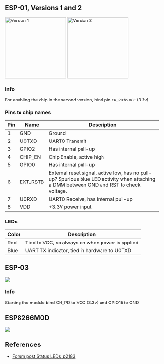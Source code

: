 ## ESP-01, Versions 1 and 2
<img title="Version 1" src="https://github.com/esp8266/esp8266-wiki/blob/master/images/module_v1.jpg" height="200px">
<img title="Version 2" src="https://github.com/esp8266/esp8266-wiki/blob/master/images/module_v2.png" height="200px">

### Info
For enabling the chip in the second version, bind pin `CH_PD` to `VCC` (3.3v).

### Pins to chip names
| Pin |   Name   | Description |
| --- | -------- | ----------- |
| 1   | GND      | Ground
| 2   | U0TXD    | UART0 Transmit
| 3   | GPIO2    | Has internal pull-up
| 4   | CHIP_EN  | Chip Enable, active high
| 5   | GPIO0    | Has internal pull-up
| 6   | EXT_RSTB | External reset signal, active low, has no pull-up? Spurious blue LED activity when attaching a DMM between GND and RST to check voltage.
| 7   | U0RXD    | UART0 Receive, has internal pull-up
| 8   | VDD      | +3.3V power input

### LEDs
| Color | Description
| ----- | -----------
| Red   | Tied to VCC, so always on when power is applied
| Blue  | UART TX indicator, tied in hardware to U0TXD

## ESP-03
![](https://github.com/esp8266/esp8266-wiki/blob/master/images/esp-03.jpg)
### Info
Starting the module bind CH_PD to VCC (3.3v) and GPIO15 to GND

## ESP8266MOD
![](https://github.com/esp8266/esp8266-wiki/blob/master/images/esp-mod.jpg)

## References
- [Forum post Status LEDs, p2183](http://www.esp8266.com/viewtopic.php?f=13&t=473#p2183)
